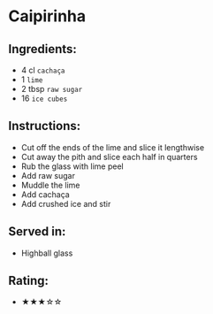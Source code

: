 # Caipirinha

## Ingredients:
- 4 cl `cachaça`
- 1 `lime`
- 2 tbsp `raw sugar`
- 16 `ice cubes`

## Instructions:
- Cut off the ends of the lime and slice it lengthwise
- Cut away the pith and slice each half in quarters
- Rub the glass with lime peel
- Add raw sugar
- Muddle the lime
- Add cachaça
- Add crushed ice and stir

## Served in:
- Highball glass

## Rating:
- ★★★☆☆